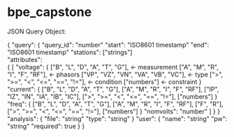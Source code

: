 # bpe_capstone

JSON Query Object:

{ 
	"query": {
		"query_id": 	"number"
		"start": 		"ISO8601 timestamp"
		"end":			"ISO8601 timestamp"
		"stations": 	["strings"]		
		"attributes":	
		{ [
					"voltage": {
						["B", "L", "D", "A", "T", "G"],			<- measurement
						["A", "M", "R", "I", "F", "RF"], 		<- phasors
						["VP", "VZ", "VN", "VA", "VB", "VC"], 	<- type
						[">", ">=", "<", "<=", "==", "!="], 	<- condition
						["numbers"]								<- constraint
					}
					"current": {
						["B", "L", "D", "A", "T", "G"],
						["A", "M", "R", "I", "F", "RF"], 
						["IP", "IZ", "IN", "IA", "IB", "IC"], 
						[">", ">=", "<", "<=", "==", "!="], 
						["numbers"]
					}
					"freq": {
						["B", "L", "D", "A", "T", "G"],
						["A", "M", "R", "I", "F", "RF"], 
						["F", "R"], 
						[">", ">=", "<", "<=", "==", "!="], 
						["numbers"]
					}
					"nomvolts": "number"
		] }
	}
	"analysis": {
		"file": 	"string"
		"type": 	"string"
	}
	"user": {
		"name": 	"string"
		"pw": 		"string"
		"required": true
	}
}

